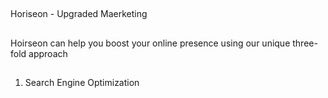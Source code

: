 ##
Horiseon - Upgraded Maerketing

##
Hoirseon can help you boost your online presence using our unique three-fold approach

##
1. Search Engine Optimization

